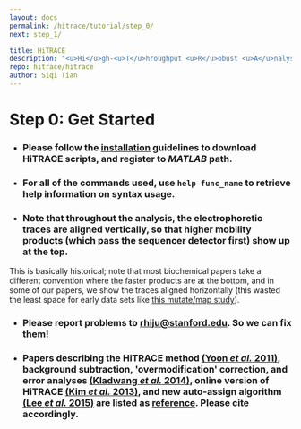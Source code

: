 ```yaml
---
layout: docs
permalink: /hitrace/tutorial/step_0/
next: step_1/

title: HiTRACE
description: "<u>Hi</u>gh-<u>T</u>hroughput <u>R</u>obust <u>A</u>nalysis for <u>C</u>apillary <u>E</u>lectrophoresis"
repo: hitrace/hitrace
author: Siqi Tian
---
```


# Step 0: Get Started

* ### Please follow the [**installation**](/hitrace#installation) guidelines to download HiTRACE scripts, and register to _MATLAB_ path.

* ### For all of the commands used, use `help func_name` to retrieve help information on syntax usage.

* ### Note that throughout the analysis, the electrophoretic traces are aligned vertically, so that higher mobility products (which pass the sequencer detector first) show up at the top. 

This is basically historical; note that most biochemical papers take a different convention where the faster products are at the bottom, and in some of our papers, we show the traces aligned horizontally (this wasted the least space for early data sets like [this mutate/map study](https://daslab.stanford.edu/site_data/pub_pdf/2011_Kladwang_NatChem.pdf)).

* ### Please report problems to [rhiju@stanford.edu](mailto:rhiju@stanford.edu). So we can fix them!

* ### Papers describing the HiTRACE method [(Yoon _et al._ 2011)](https://daslab.stanford.edu/site_data/pub_pdf/2011_Yoon_Bioinfo.pdf), background subtraction, 'overmodification' correction, and error analyses [(Kladwang _et al._ 2014)](https://daslab.stanford.edu/site_data/pub_pdf/2014_Kladwang_Biochem.pdf), online version of HiTRACE [(Kim _et al._ 2013)](https://daslab.stanford.edu/site_data/pub_pdf/2013_Kim_NAR.pdf), and new auto-assign algorithm [(Lee _et al._ 2015)](https://daslab.stanford.edu/site_data/pub_pdf/2015_Lee_Bioinfo.pdf) are listed as [**reference**](/hitrace#reference). Please cite accordingly.

